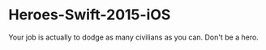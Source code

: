 # Heroes-Swift-2015-iOS
Your job is actually to dodge as many civilians as you can. Don't be a hero.
